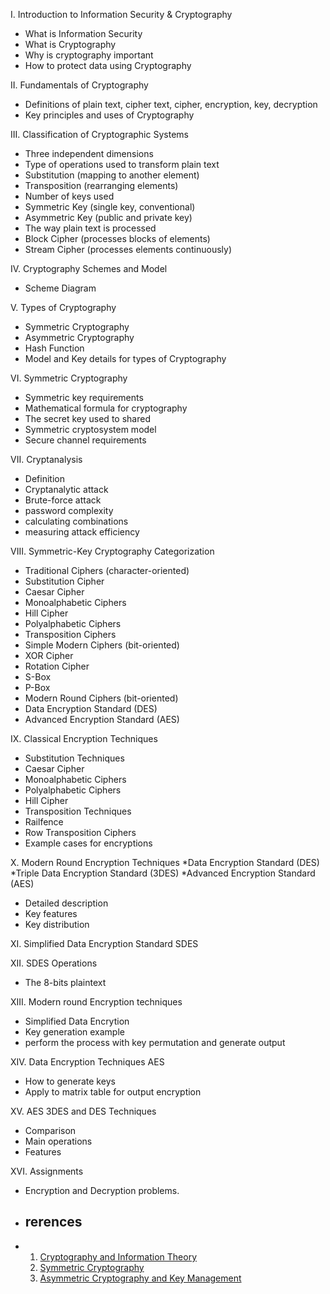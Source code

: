 
I. Introduction to Information Security & Cryptography
* What is Information Security
* What is Cryptography
* Why is cryptography important
* How to protect data using Cryptography

II. Fundamentals of Cryptography
* Definitions of plain text, cipher text, cipher, encryption, key, decryption
* Key principles and uses of Cryptography

III. Classification of Cryptographic Systems
* Three independent dimensions
* Type of operations used to transform plain text
* Substitution (mapping to another element)
* Transposition (rearranging elements)
* Number of keys used
* Symmetric Key (single key, conventional)
* Asymmetric Key (public and private key)
* The way plain text is processed
* Block Cipher (processes blocks of elements)
* Stream Cipher (processes elements continuously)

IV. Cryptography Schemes and Model
* Scheme Diagram

V. Types of Cryptography
* Symmetric Cryptography
* Asymmetric Cryptography
* Hash Function
* Model and Key details for types of Cryptography

VI. Symmetric Cryptography
* Symmetric key requirements
* Mathematical formula for cryptography
* The secret key used to shared
* Symmetric cryptosystem model
* Secure channel requirements

VII. Cryptanalysis
* Definition
* Cryptanalytic attack
* Brute-force attack
* password complexity
* calculating combinations
* measuring attack efficiency

VIII. Symmetric-Key Cryptography Categorization
* Traditional Ciphers (character-oriented)
* Substitution Cipher
* Caesar Cipher
* Monoalphabetic Ciphers
* Hill Cipher
* Polyalphabetic Ciphers
* Transposition Ciphers
* Simple Modern Ciphers (bit-oriented)
* XOR Cipher
* Rotation Cipher
* S-Box
* P-Box
* Modern Round Ciphers (bit-oriented)
* Data Encryption Standard (DES)
* Advanced Encryption Standard (AES)

IX. Classical Encryption Techniques
* Substitution Techniques
* Caesar Cipher
* Monoalphabetic Ciphers
* Polyalphabetic Ciphers
* Hill Cipher
* Transposition Techniques
* Railfence
* Row Transposition Ciphers
* Example cases for encryptions

X. Modern Round Encryption Techniques
*Data Encryption Standard (DES)
*Triple Data Encryption Standard (3DES)
*Advanced Encryption Standard (AES)
* Detailed description
* Key features
* Key distribution

XI. Simplified Data Encryption Standard SDES

XII. SDES Operations
* The 8-bits plaintext

XIII. Modern round Encryption techniques
* Simplified Data Encrytion
* Key generation example
* perform the process with key permutation and generate output

XIV. Data Encryption Techniques AES
* How to generate keys
* Apply to matrix table for output encryption

XV. AES 3DES and DES Techniques
* Comparison
* Main operations
* Features

XVI. Assignments
* Encryption and Decryption problems.

* ## rerences
* 1. [Cryptography and Information Theory](https://www.coursera.org/learn/crypto-info-theory/home/module/1)
  2. [Symmetric Cryptography](https://www.coursera.org/learn/symmetric-crypto/home/module/1)
  3. [Asymmetric Cryptography and Key Management](https://www.coursera.org/learn/asymmetric-crypto/home/module/1)
